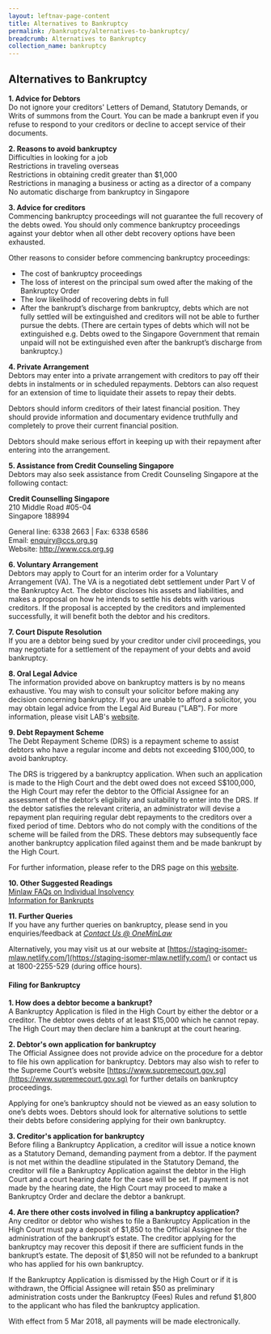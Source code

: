 ```yaml
---
layout: leftnav-page-content
title: Alternatives to Bankruptcy
permalink: /bankruptcy/alternatives-to-bankruptcy/
breadcrumb: Alternatives to Bankruptcy
collection_name: bankruptcy
---
```


Alternatives to Bankruptcy
---
<b> 1. Advice for Debtors </b> <br>
Do not ignore your creditors' Letters of Demand, Statutory Demands, or Writs of summons from the Court. You can be made a bankrupt even if you refuse to respond to your creditors or decline to accept service of their documents. <br>


<b> 2. Reasons to avoid bankruptcy </b> <br>
Difficulties in looking for a job <br>
Restrictions in traveling overseas <br>
Restrictions in obtaining credit greater than $1,000 <br>
Restrictions in managing a business or acting as a director of a company <br>
No automatic discharge from bankruptcy in Singapore <br>


<b> 3. Advice for creditors </b> <br>
Commencing bankruptcy proceedings will not guarantee the full recovery of the debts owed. You should only commence bankruptcy proceedings against your debtor when all other debt recovery options have been exhausted. <br>

Other reasons to consider before commencing bankruptcy proceedings: <br>

* The cost of bankruptcy proceedings
* The loss of interest on the principal sum owed after the making of the Bankruptcy Order
* The low likelihodd of recovering debts in full
* After the bankrupt’s discharge from bankruptcy, debts which are not fully settled will be extinguished and creditors will not be able to further pursue the debts. (There are certain types of debts which will not be extinguished e.g. Debts owed to the Singapore Government that remain unpaid will not be extinguished even after the bankrupt’s discharge from bankruptcy.)   <br>
 

<b> 4. Private Arrangement </b> <br>
Debtors may enter into a private arrangement with creditors to pay off their debts in instalments or in scheduled repayments. Debtors can also request for an extension of time to liquidate their assets to repay their debts. <br>

 

Debtors should inform creditors of their latest financial position. They should provide information and documentary evidence truthfully and completely to prove their current financial position. <br>

Debtors should make serious effort in keeping up with their repayment after entering into the arrangement. <br>

 
<b> 5. Assistance from Credit Counseling Singapore </b><br>
Debtors may also seek assistance from Credit Counseling Singapore at the following contact: <br>


<b>Credit Counselling Singapore</b><br>
210 Middle Road #05-04<br>
Singapore 188994<br>

General line: 6338 2663 | Fax: 6338 6586  <br>
Email: enquiry@ccs.org.sg <br>
Website: http://www.ccs.org.sg <br>

 

<b> 6. Voluntary Arrangement </b><br>
Debtors may apply to Court for an interim order for a Voluntary Arrangement (VA). The VA is a negotiated debt settlement under Part V of the Bankruptcy Act. The debtor discloses his assets and liabilities, and makes a proposal on how he intends to settle his debts with various creditors. If the proposal is accepted by the creditors and implemented successfully, it will benefit both the debtor and his creditors. <br>

<b> 7. Court Dispute Resolution </b><br>
If you are a debtor being sued by your creditor under civil proceedings, you may negotiate for a settlement of the repayment of your debts and avoid bankruptcy. <br>

<b> 8. Oral Legal Advice </b><br>
The information provided above on bankruptcy matters is by no means exhaustive. You may wish to consult your solicitor before making any decision concerning bankruptcy. If you are unable to afford a solicitor, you may obtain legal advice from the Legal Aid Bureau ("LAB"). For more information, please visit LAB's [website](https://mlaw-lab-staging.netlify.com/). <br>

<b> 9. Debt Repayment Scheme </b><br>
The Debt Repayment Scheme (DRS) is a repayment scheme to assist debtors who have a regular income and debts not exceeding $100,000, to avoid bankruptcy.<br>

 

The DRS is triggered by a bankruptcy application. When such an application is made to the High Court and the debt owed does not exceed S$100,000, the High Court may refer the debtor to the Official Assignee for an assessment of the debtor’s eligibility and suitability to enter into the DRS. If the debtor satisfies the relevant criteria, an administrator will devise a repayment plan requiring regular debt repayments to the creditors over a fixed period of time. Debtors who do not comply with the conditions of the scheme will be failed from the DRS. These debtors may subsequently face another bankruptcy application filed against them and be made bankrupt by the High Court. <br>

 For further information, please refer to the DRS page on this [website](/debt-repayment-scheme/about-debt-repayment-scheme/). <br>

 

<b> 10. Other Suggested Readings </b><br>
[Minlaw FAQs on Individual Insolvency](https://va.ecitizen.gov.sg/cfp/customerPages/mlaw/explorefaq.aspx)<br>
[Information for Bankrupts](/bankruptcy/information-for-bankrupts/)<br>

 

<b> 11. Further Queries </b><br>
If you have any further queries on bankruptcy, please send in you enquiries/feedback at *[Contact Us @ OneMinLaw](https://www.mlaw.gov.sg/eservices/enquiry/)* <br>

 

Alternatively, you may visit us at our website at [https://staging-isomer-mlaw.netlify.com/](https://staging-isomer-mlaw.netlify.com/) or contact us at 1800-2255-529 (during office hours).

#### **Filing for Bankruptcy** 

**1. How does a debtor become a bankrupt?** <br>
A Bankruptcy Application is filed in the High Court by either the debtor or a creditor. The debtor owes debts of at least $15,000 which he cannot repay. The High Court may then declare him a bankrupt at the court hearing.

 

**2. Debtor's own application for bankruptcy** <br>
The Official Assignee does not provide advice on the procedure for a debtor to file his own application for bankruptcy. Debtors may also wish to refer to the Supreme Court’s website [https://www.supremecourt.gov.sg](https://www.supremecourt.gov.sg) for further details on bankruptcy proceedings. <br>

 

Applying for one’s bankruptcy should not be viewed as an easy solution to one’s debts woes. Debtors should look for alternative solutions to settle their debts before considering applying for their own bankruptcy. <br>

 

**3. Creditor's application for bankruptcy** <br>
Before filing a Bankruptcy Application, a creditor will issue a notice known as a Statutory Demand, demanding payment from a debtor. If the payment is not met within the deadline stipulated in the Statutory Demand, the creditor will file a Bankruptcy Application against the debtor in the High Court and a court hearing date for the case will be set. If payment is not made by the hearing date, the High Court may proceed to make a Bankruptcy Order and declare the debtor a bankrupt.

**4. Are there other costs involved in filing a bankruptcy application?** <br>
Any creditor or debtor who wishes to file a Bankruptcy Application in the High Court must pay a deposit of $1,850 to the Official Assignee for the administration of the bankrupt’s estate. The creditor applying for the bankruptcy may recover this deposit if there are sufficient funds in the bankrupt’s estate. The deposit of $1,850 will not be refunded to a bankrupt who has applied for his own bankruptcy. <br>

If the Bankruptcy Application is dismissed by the High Court or if it is withdrawn, the Official Assignee will retain $50 as preliminary administration costs under the Bankruptcy (Fees) Rules and refund $1,800 to the applicant who has filed the bankruptcy application. <br>

With effect from 5 Mar 2018, all payments will be made electronically.
